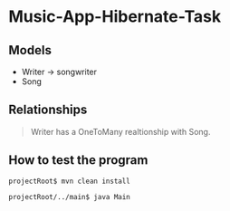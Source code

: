 # Music-App-Hibernate-Task

## Models
- Writer -> songwriter
- Song 

## Relationships
> Writer has a OneToMany realtionship with Song.

## How to test the program
```
projectRoot$ mvn clean install
```
```
projectRoot/../main$ java Main
```
